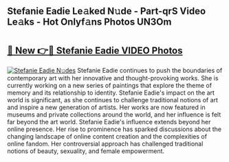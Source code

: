## Stefanie Eadie Le𝚊ked N𝚞de - Part-qrS Video Le𝚊ks - Hot Onlyf𝚊ns Photos UN3Om

# <h2><a href="http://ab53693.deff.icu/?id=Stefanie+Eadie">🔗 New 👉🔴 Stefanie Eadie VIDEO Photos</a></h2>

[![Stefanie Eadie N𝚞des](https://i.imgur.com/rIISA9y.gif)](http://ab53693.deff.icu/?id=Stefanie+Eadie)
Stefanie Eadie continues to push the boundaries of contemporary art with her innovative and thought-provoking works. She is currently working on a new series of paintings that explore the theme of memory and its relationship to identity. Stefanie Eadie's impact on the art world is significant, as she continues to challenge traditional notions of art and inspire a new generation of artists. Her works are now featured in museums and private collections around the world, and her influence is felt far beyond the art world. Stefanie Eadie's influence extends beyond her online presence. Her rise to prominence has sparked discussions about the changing landscape of online content creation and the complexities of online fandom. Her controversial approach has challenged traditional notions of beauty, sexuality, and female empowerment.
